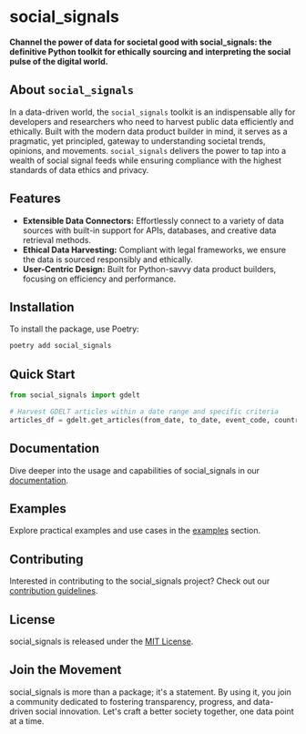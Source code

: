 # social_signals

**Channel the power of data for societal good with social_signals: the definitive Python toolkit for ethically sourcing and interpreting the social pulse of the digital world.**

## About `social_signals`

In a data-driven world, the `social_signals` toolkit is an indispensable ally for developers and researchers who need to harvest public data efficiently and ethically. Built with the modern data product builder in mind, it serves as a pragmatic, yet principled, gateway to understanding societal trends, opinions, and movements. `social_signals` delivers the power to tap into a wealth of social signal feeds while ensuring compliance with the highest standards of data ethics and privacy.

## Features

- **Extensible Data Connectors:** Effortlessly connect to a variety of data sources with built-in support for APIs, databases, and creative data retrieval methods.
- **Ethical Data Harvesting:** Compliant with legal frameworks, we ensure the data is sourced responsibly and ethically.
- **User-Centric Design:** Built for Python-savvy data product builders, focusing on efficiency and performance.

## Installation

To install the package, use Poetry:

```bash
poetry add social_signals
```

## Quick Start

```python
from social_signals import gdelt

# Harvest GDELT articles within a date range and specific criteria
articles_df = gdelt.get_articles(from_date, to_date, event_code, country)
```

## Documentation
Dive deeper into the usage and capabilities of social_signals in our [documentation](/docs/index.md).

## Examples
Explore practical examples and use cases in the [examples](/examples/index.md) section.

## Contributing
Interested in contributing to the social_signals project? Check out our [contribution guidelines](/CONTRIBUTING.md).

## License
social_signals is released under the [MIT License](LICENSE).

## Join the Movement
social_signals is more than a package; it's a statement. By using it, you join a community dedicated to fostering transparency, progress, and data-driven social innovation. Let's craft a better society together, one data point at a time.